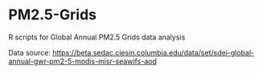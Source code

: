 # PM2.5-Grids
R scripts for Global Annual PM2.5 Grids data analysis

Data source:
https://beta.sedac.ciesin.columbia.edu/data/set/sdei-global-annual-gwr-pm2-5-modis-misr-seawifs-aod
